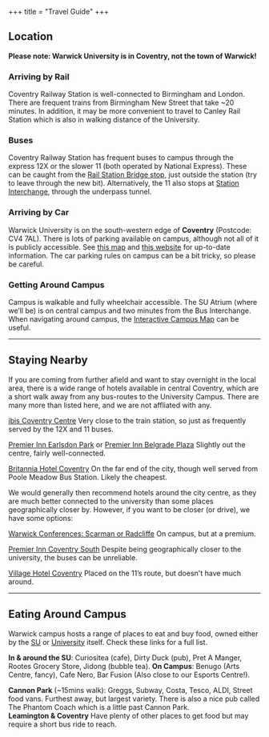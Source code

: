 +++
title = "Travel Guide"
+++

## Location

**Please note: Warwick University is in Coventry, not the town of Warwick!**

<div class="whats-on-wrapper">

<div class="content">

### Arriving by Rail

Coventry Railway Station is well-connected to Birmingham and London. There are frequent trains from Birmingham New Street that take ~20 minutes. In addition, it may be more convenient to travel to Canley Rail Station which is also in walking distance of the University.

### Buses 
Coventry Railway Station has frequent buses to campus through the express 12X or the slower 11 (both operated by National Express). These can be caught from the [Rail Station Bridge stop](https://goo.gl/maps/YAqPpQXVXqzpKPz76), just outside the station (try to leave through the new bit). Alternatively, the 11 also stops at [Station Interchange](https://goo.gl/maps/Lu3GGVELEek24b7f8), through the underpass tunnel.

</div>

<div class="content">

### Arriving by Car

Warwick University is on the south-western edge of **Coventry** (Postcode: CV4 7AL). There is lots of parking available on campus, although not all of it is publicly accessible. See [this map](https://warwick.ac.uk/services/carparks/where/where_can_i_park_-Jan_2022v2.pdf) and [this website](https://warwick.ac.uk/services/carparks/) for up-to-date information. The car parking rules on campus can be a bit tricky, so please be careful.

### Getting Around Campus

Campus is walkable and fully wheelchair accessible. The SU Atrium (where we’ll be) is on central campus and two minutes from the Bus Interchange. When navigating around campus, the [Interactive Campus Map](https://campus.warwick.ac.uk/search/623c8897421e6f5928c0d2e2) can be useful.

</div>

</div>

<hr>

## Staying Nearby

<div class="whats-on-wrapper">

<div class="content">

If you are coming from further afield and want to stay overnight in the local area, there is a wide range of hotels available in central Coventry, which are a short walk away from any bus-routes to the University Campus. There are many more than listed here, and we are not affliated with any.

[ibis Coventry Centre](https://all.accor.com/hotel/2793/index.en.shtml) Very close to the train station, so just as frequently served by the 12X and 11 buses.

[Premier Inn Earlsdon Park](https://www.premierinn.com/gb/en/hotels/england/west-midlands/coventry/coventry-city-centre-earlsdon-park.html) or [Premier Inn Belgrade Plaza](https://www.premierinn.com/gb/en/hotels/england/west-midlands/coventry/coventry-city-centre-belgrade-plaza.html) Slightly out the centre, fairly well-connected.

[Britannia Hotel Coventry](https://www.britanniahotels.com/hotels/the-britannia-hotel-coventry) On the far end of the city, though well served from Poole Meadow Bus Station. Likely the cheapest.

</div>

<div class="content">

We would generally then recommend hotels around the city centre, as they are much better connected to the university than some places geographically closer by. However, if you want to be closer (or drive), we have some options:

[Warwick Conferences: Scarman or Radcliffe](https://warwick.ac.uk/services/conferences/bed-and-breakfast/) On campus, but at a premium.

[Premier Inn Coventry South](https://www.premierinn.com/gb/en/hotels/england/west-midlands/coventry/coventry-south-a45.html) Despite being geographically closer to the university, the buses can be unreliable.

[Village Hotel Coventry](https://www.village-hotels.co.uk/coventry) Placed on the 11’s route, but doesn't have much around.

</div>

</div>

<hr>

## Eating Around Campus

<div class="whats-on-wrapper">

<div class="content">

Warwick campus hosts a range of places to eat and buy food, owned either by the [SU](https://www.warwicksu.com/venues-events/eating-drinking/) or [University](https://warwick.ac.uk/services/retail/openingtimes/) itself. Check these links for a full list.

**In & around the SU**: Curiositea (cafe), Dirty Duck (pub), Pret A Manger, Rootes Grocery Store, Jidong (bubble tea).
**On Campus**: Benugo (Arts Centre, fancy), Cafe Nero, Bar Fusion (Also close to our Esports Centre!).

</div>

<div class="content">

**Cannon Park** (~15mins walk): Greggs, Subway, Costa, Tesco, ALDI, Street food vans. Furthest away, but largest variety. There is also a nice pub called The Phantom Coach which is a little past Cannon Park.  
**Leamington & Coventry** Have plenty of other places to get food but may require a short bus ride to reach.

</div>

</div>
